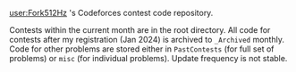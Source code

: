 [user:Fork512Hz](https://codeforces.com/profile/Fork512Hz) 's Codeforces contest code repository.

Contests within the current month are in the root directory. All code for contests after my registration (Jan 2024) is archived to `_Archived` monthly. Code for other problems are stored either in `PastContests` (for full set of problems) or `misc` (for individual problems). Update frequency is not stable.

